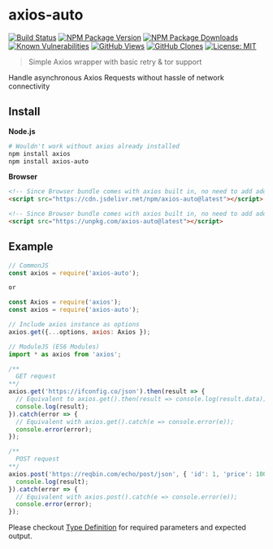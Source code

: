 # axios-auto

[![Build Status](https://github.com/ayanamitech/axios-auto/actions/workflows/test.yml/badge.svg)](https://github.com/ayanamitech/axios-auto/actions)
[![NPM Package Version](https://img.shields.io/npm/v/axios-auto.svg)](https://npmjs.org/package/axios-auto)
[![NPM Package Downloads](https://img.shields.io/npm/dm/axios-auto.svg)](https://npmjs.org/package/axios-auto)
[![Known Vulnerabilities](https://snyk.io/test/github/ayanamitech/axios-auto/badge.svg?style=flat-square)](https://snyk.io/test/github/ayanamitech/axios-auto)
[![GitHub Views](https://img.shields.io/badge/dynamic/json?color=green&label=Views&query=uniques&url=https://github.com/ayanamitech/node-github-repo-stats/blob/main/data/ayanamitech/axios-auto/views.json?raw=True&logo=github)](https://github.com/ayanamitech/axios-auto)
[![GitHub Clones](https://img.shields.io/badge/dynamic/json?color=success&label=Clone&query=uniques&url=https://github.com/ayanamitech/node-github-repo-stats/blob/main/data/ayanamitech/axios-auto/clone.json?raw=True&logo=github)](https://github.com/ayanamitech/axios-auto)
[![License: MIT](https://img.shields.io/badge/License-MIT-blue.svg?style=flat-square)](https://opensource.org/licenses/MIT)

> Simple Axios wrapper with basic retry & tor support

Handle asynchronous Axios Requests without hassle of network connectivity

## Install

**Node.js**

```sh
# Wouldn't work without axios already installed
npm install axios
npm install axios-auto
```

**Browser**

```html
<!-- Since Browser bundle comes with axios built in, no need to add additional axios dependency -->
<script src="https://cdn.jsdelivr.net/npm/axios-auto@latest"></script>
```

```html
<!-- Since Browser bundle comes with axios built in, no need to add additional axios dependency -->
<script src="https://unpkg.com/axios-auto@latest"></script>
```

## Example

```js
// CommonJS
const axios = require('axios-auto');

or

const Axios = require('axios');
const axios = require('axios-auto');

// Include axios instance as options
axios.get({...options, axios: Axios });

// ModuleJS (ES6 Modules)
import * as axios from 'axios';

/**
  GET request
**/
axios.get('https://ifconfig.co/json').then(result => {
  // Equivalent to axios.get().then(result => console.log(result.data));
  console.log(result);
}).catch(error => {
  // Equivalent with axios.get().catch(e => console.error(e));
  console.error(error);
});

/**
  POST request
**/
axios.post('https://reqbin.com/echo/post/json', { 'id': 1, 'price': 10000 }).then(result => {
  console.log(result);
}).catch(error => {
  // Equivalent with axios.post().catch(e => console.error(e));
  console.error(error);
});
```

Please checkout [Type Definition](./types/index.d.ts) for required parameters and expected output.
